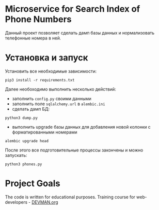 # Microservice for Search Index of Phone Numbers

Данный проект позволяет сделать дамп базы данных и нормализовать телефонные номера в ней. 

# Установка и запуск
Установить все необходимые зависимости:
```
pip3 install -r requirements.txt
```
Далее необоходимо выполнить несколько действий:
- заполнить `config.py` своими данными
- заполнить поле `sqlalchemy.url` в `alembic.ini`
- сделать дамп БД:
```
python3 dump.py
```
- выполнить upgrade базы данных для добавления новой колонки с форматированными номерами
```
alembic upgrade head
```
После этого все подготовительные процессы закончены и можно запускать:
```
python3 phones.py
```

# Project Goals

The code is written for educational purposes. Training course for web-developers - [DEVMAN.org](https://devman.org)
